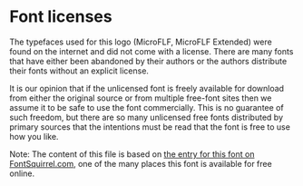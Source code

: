 # Font licenses

The typefaces used for this logo (MicroFLF, MicroFLF Extended) were found on the internet and did not come with a license. There are many fonts that have either been abandoned by their authors or the authors distribute their fonts without an explicit license.

It is our opinion that if the unlicensed font is freely available for download from either the original source or from multiple free-font sites then we assume it to be safe to use the font commercially. This is no guarantee of such freedom, but there are so many unlicensed free fonts distributed by primary sources that the intentions must be read that the font is free to use how you like.

Note: The content of this file is based on [the entry for this font on FontSquirrel.com](http://www.fontsquirrel.com/license/MicroFLF), one of the many places this font is available for free online.
